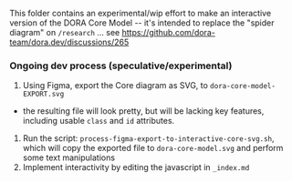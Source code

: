 This folder contains an experimental/wip effort to make an interactive version of the DORA Core Model -- it's intended to replace the "spider diagram" on `/research` ... see https://github.com/dora-team/dora.dev/discussions/265

### Ongoing dev process (speculative/experimental)

1. Using Figma, export the Core diagram as SVG, to `dora-core-model-EXPORT.svg`
  * the resulting file will look pretty, but will be lacking key features, including usable `class` and `id` attributes.
1. Run the script: `process-figma-export-to-interactive-core-svg.sh`, which will copy the exported file to `dora-core-model.svg` and perform some text manipulations
1. Implement interactivity by editing the javascript in `_index.md`